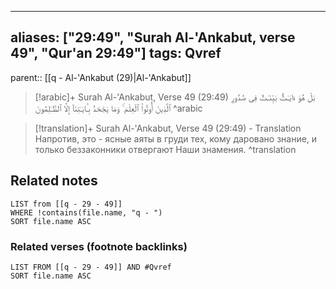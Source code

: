 
---
aliases: ["29:49", "Surah Al-'Ankabut, verse 49", "Qur'an 29:49"]
tags: Qvref
---

parent:: [[q - Al-'Ankabut (29)|Al-'Ankabut]]

> [!arabic]+ Surah Al-'Ankabut, Verse 49 (29:49)
> <span class="quran-arabic">بَلْ هُوَ ءَايَـٰتٌۢ بَيِّنَـٰتٌ فِى صُدُورِ ٱلَّذِينَ أُوتُوا۟ ٱلْعِلْمَ ۚ وَمَا يَجْحَدُ بِـَٔايَـٰتِنَآ إِلَّا ٱلظَّـٰلِمُونَ</span>
^arabic

> [!translation]+ Surah Al-'Ankabut, Verse 49 (29:49) - Translation
> Напротив, это - ясные аяты в груди тех, кому даровано знание, и только беззаконники отвергают Наши знамения.
^translation



## Related notes
```dataview
LIST from [[q - 29 - 49]]
WHERE !contains(file.name, "q - ")
SORT file.name ASC
```

### Related verses (footnote backlinks)
```dataview
LIST FROM [[q - 29 - 49]] AND #Qvref
SORT file.name ASC
```

